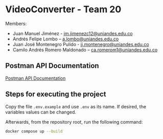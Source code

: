 # VideoConverter - Team 20

Members:

* Juan Manuel Jiménez - jm.jimenezc12@uniandes.edu.co
* Andrés Felipe Lombo – a.lombo@uniandes.edu.co
* Juan José Montenegro Pulido - jj.montenegro@uniandes.edu.co
* Camilo Andrés Romero Maldonado – ca.romerom1@uniandes.edu.co

## Postman API Documentation
[Postman API Documentation](https://documenter.getpostman.com/view/6679811/2s9YRCWB4j)

## Steps for executing the project

Copy the file `.env.example` and use `.env` as its name. If desired, the variables values can be changed.

Afterwards, from the repository root, run the following command:

``` sh
docker compose up --build
```
